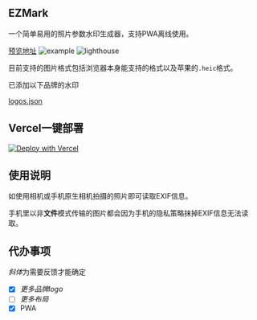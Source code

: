 ## EZMark

一个简单易用的照片参数水印生成器，支持PWA离线使用。

[预览地址](https://ezmark.lavac.cc/)
![example](https://i.imgur.com/4tsHcCF.png)
![lighthouse](https://i.imgur.com/zZqndhW.png)

目前支持的图片格式包括浏览器本身能支持的格式以及苹果的`.heic`格式。

已添加以下品牌的水印

[logos.json](src/components/Watermark/logos.json)

## Vercel一键部署

[![Deploy with Vercel](https://vercel.com/button)](https://vercel.com/new/clone?repository-url=https%3A%2F%2Fgithub.com%2FLavaCxx%2FEZMark)

## 使用说明

如使用相机或手机原生相机拍摄的照片即可读取EXIF信息。

手机里以非**文件**模式传输的图片都会因为手机的隐私策略抹掉EXIF信息无法读取。

## 代办事项

*斜体*为需要反馈才能确定

- [x] _更多品牌logo_
- [ ] _更多布局_
- [x] PWA
